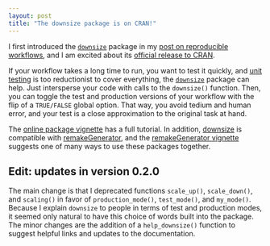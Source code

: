 ```yaml
---
layout: post
title: "The downsize package is on CRAN!"
---
```


<p>
I first introduced the <a href="https://CRAN.R-project.org/package=downsize"><code>downsize</code></a> package in my <a href="http://wlandau.github.io/2016/06/14/workflow/">post on reproducible workflows</a>, and I am excited about its <a href="https://CRAN.R-project.org/package=downsize">official release to CRAN</a>.
</p>

<p>
If your workflow takes a long time to run, you want to test it quickly, and <a href="https://www.r-bloggers.com/unit-testing-with-r/">unit testing</a> is too reductionist to cover everything, the <a href="https://cran.r-project.org/web/packages/downsize/"><code>downsize</code></a> package can help. Just intersperse your code with calls to the <code>downsize()</code> function. Then, you can toggle the test and production versions of your workflow with the flip of a <code>TRUE/FALSE</code> global option. That way, you avoid tedium and human error, and your test is a close approximation to the original task at hand.
</p>

<p>
The <a href="https://CRAN.R-project.org/package=downsize/vignettes/downsize.html">online package vignette</a> has a full tutorial. In addition, <a href="https://CRAN.R-project.org/package=downsize/">downsize</a> is compatible with <a href="https://github.com/wlandau/remakeGenerator">remakeGenerator</a>, and the <a href="https://github.com/wlandau/remakeGenerator/blob/master/vignettes/remakeGenerator.Rmd">remakeGenerator vignette</a> suggests one of many ways to use these packages together.
</p>

<h2>Edit: updates in version 0.2.0</h2>

The main change is that I deprecated functions <code>scale_up()</code>, <code>scale_down()</code>, and <code>scaling()</code> in favor of <code>production_mode()</code>, <code>test_mode()</code>, and <code>my_mode()</code>. Because I explain <code>downsize</code> to people in terms of test and production modes, it seemed only natural to have this choice of words built into the package. The minor changes are the addition of a <code>help_downsize()</code> function to suggest helpful links and updates to the documentation.
